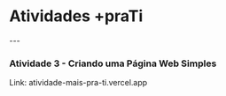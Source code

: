 <h1>Atividades +praTi</h1>
---
<h3>Atividade 3 - Criando uma Página Web Simples</h3>
Link: atividade-mais-pra-ti.vercel.app

